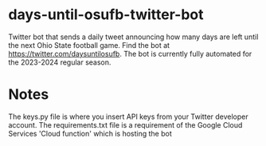 # days-until-osufb-twitter-bot
Twitter bot that sends a daily tweet announcing how many days are left until the next Ohio State football game. Find the bot at https://twitter.com/daysuntilosufb. The bot is currently fully automated for the 2023-2024 regular season.

# Notes
The keys.py file is where you insert API keys from your Twitter developer account. The requirements.txt file is a requirement of the Google Cloud Services 'Cloud function' which is hosting the bot


